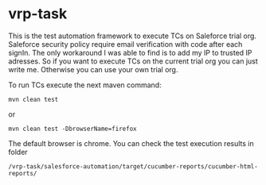 # vrp-task

This is the test automation framework to execute TCs on Saleforce trial org. 
Saleforce security policy require email verification with code after each signIn. The only workaround I was able to find is to add my IP to trusted IP adresses. 
So if you want to execute TCs on the current trial org you can just write me. Otherwise you can use your own trial org.

To run TCs execute the next maven command:

`mvn clean test`

or

`mvn clean test -DbrowserName=firefox`

The default browser is chrome. You can check the test execution results in folder 

`/vrp-task/salesforce-automation/target/cucumber-reports/cucumber-html-reports/`
